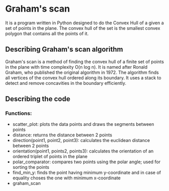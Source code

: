 # Graham's scan

It is a program written in Python designed to do the Convex Hull of a given a set of points in the plane. The convex hull of the set is the smallest convex polygon that contains all the points of it.

## Describing Graham's scan algorithm
Graham's scan is a method of finding the convex hull of a finite set of points in the plane with time complexity O(n log n). It is named after Ronald Graham, who published the original algorithm in 1972. The algorithm finds all vertices of the convex hull ordered along its boundary. It uses a stack to detect and remove concavities in the boundary efficiently.

## Describing the code
  ### Functions:
  * scatter_plot: plots the data points and draws the segments between points
  * distance: returns the distance between 2 points
  * direction(point1, point2, point3): calculates the euclidean distance between 2 points
  * orientation(point1, points2, points3): calculates the orientation of an ordered triplet of points in the plane
  * polar_comparator: compares two points using the polar angle; used for sorting the points
  * find_min_y: finds the point having minimum y-coordinate and in case of equality choses the one with minimum x-coordinate
  * graham_scan
